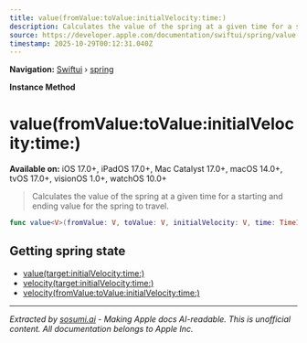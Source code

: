 ```yaml
---
title: value(fromValue:toValue:initialVelocity:time:)
description: Calculates the value of the spring at a given time for a starting and ending value for the spring to travel.
source: https://developer.apple.com/documentation/swiftui/spring/value(fromvalue:tovalue:initialvelocity:time:)
timestamp: 2025-10-29T00:12:31.040Z
---
```


**Navigation:** [Swiftui](/documentation/swiftui) › [spring](/documentation/swiftui/spring)

**Instance Method**

# value(fromValue:toValue:initialVelocity:time:)

**Available on:** iOS 17.0+, iPadOS 17.0+, Mac Catalyst 17.0+, macOS 14.0+, tvOS 17.0+, visionOS 1.0+, watchOS 10.0+

> Calculates the value of the spring at a given time for a starting and ending value for the spring to travel.

```swift
func value<V>(fromValue: V, toValue: V, initialVelocity: V, time: TimeInterval) -> V where V : Animatable
```

## Getting spring state

- [value(target:initialVelocity:time:)](/documentation/swiftui/spring/value(target:initialvelocity:time:))
- [velocity(target:initialVelocity:time:)](/documentation/swiftui/spring/velocity(target:initialvelocity:time:))
- [velocity(fromValue:toValue:initialVelocity:time:)](/documentation/swiftui/spring/velocity(fromvalue:tovalue:initialvelocity:time:))

---

*Extracted by [sosumi.ai](https://sosumi.ai) - Making Apple docs AI-readable.*
*This is unofficial content. All documentation belongs to Apple Inc.*
